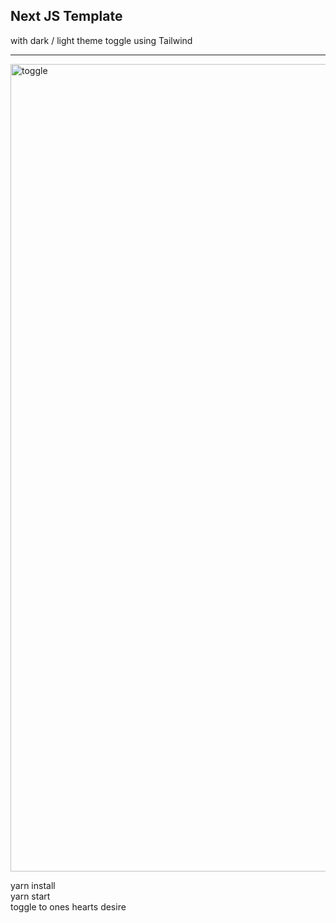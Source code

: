 ## Next JS Template
with dark / light theme toggle using Tailwind<hr>
<img width="1292" alt="toggle" src="https://github.com/sudo-self/light-dark/assets/119916323/5a850b04-a2d3-4f6a-a69a-4477b119c0aa">

yarn install<br>
yarn start<br>
toggle to ones hearts desire
